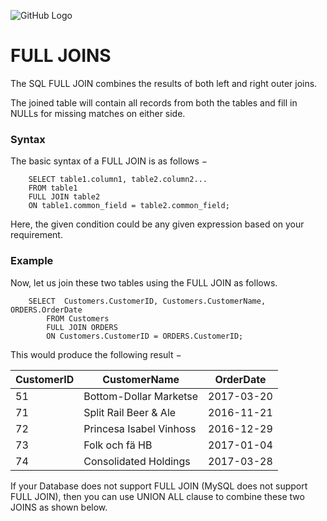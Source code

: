 ![GitHub Logo](https://s3.ap-south-1.amazonaws.com/greyatom-social/GreyAtom-logo.png)

# FULL JOINS

The SQL FULL JOIN combines the results of both left and right outer joins.

The joined table will contain all records from both the tables and fill in NULLs for missing matches on either side.

### Syntax

The basic syntax of a FULL JOIN is as follows −

        SELECT table1.column1, table2.column2...
        FROM table1
        FULL JOIN table2
        ON table1.common_field = table2.common_field;

Here, the given condition could be any given expression based on your requirement.

### Example

Now, let us join these two tables using the FULL JOIN as follows.

        SELECT  Customers.CustomerID, Customers.CustomerName, ORDERS.OrderDate
            FROM Customers
            FULL JOIN ORDERS
            ON Customers.CustomerID = ORDERS.CustomerID;

This would produce the following result −

| CustomerID | CustomerName | OrderDate |
| ---------- | --------- | --------- |
| 51 | Bottom-Dollar Marketse	| 2017-03-20 |
| 71 | Split Rail Beer & Ale | 2016-11-21 |
| 72 | Princesa Isabel Vinhoss	| 2016-12-29 |
| 73 | Folk och fä HB	| 2017-01-04 |
| 74 | Consolidated Holdings	| 2017-03-28 |

If your Database does not support FULL JOIN (MySQL does not support FULL JOIN), then you can use UNION ALL clause to combine these two JOINS as shown below.